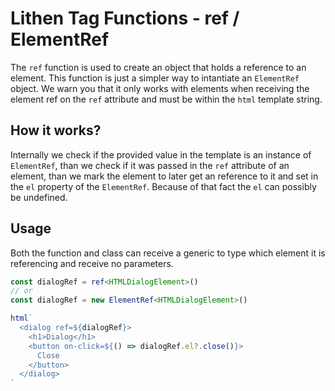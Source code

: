 # Lithen Tag Functions - ref / ElementRef

The `ref` function is used to create an object that holds a reference to an element. This function
is just a simpler way to intantiate an `ElementRef` object. We warn you that it only works with
elements when receiving the element ref on the `ref` attribute and must be within the `html`
template string.

## How it works?

Internally we check if the provided value in the template is an instance of `ElementRef`, than
we check if it was passed in the `ref` attribute of an element, than we mark the element to later
get an reference to it and set in the `el` property of the `ElementRef`. Because of that fact the
`el` can possibly be undefined.

## Usage

Both the function and class can receive a generic to type which element it is referencing and
receive no parameters.

```ts
const dialogRef = ref<HTMLDialogElement>()
// or
const dialogRef = new ElementRef<HTMLDialogElement>()

html`
  <dialog ref=${dialogRef}>
    <h1>Dialog</h1>
    <button on-click=${() => dialogRef.el?.close()}>
      Close
    </button>
  </dialog>
`
```
